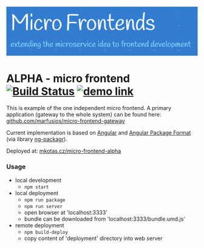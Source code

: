 ![logo](logo.png)
# ALPHA - micro frontend [![Build Status](https://travis-ci.com/Marfusios/micro-frontend-alpha.svg?branch=master)](https://travis-ci.com/Marfusios/micro-frontend-alpha) [![demo link](https://img.shields.io/badge/demo-link-blue.svg)](http://mkotas.cz/micro-frontend-gateway)

This is example of the one independent micro frontend. 
A primary application (gateway to the whole system) can be found here: [github.com/marfusios/micro-frontend-gateway](https://github.com/Marfusios/micro-frontend-gateway)


Current implementation is based on [Angular](https://angular.io/) and [Angular Package Format](https://docs.google.com/document/d/1CZC2rcpxffTDfRDs6p1cfbmKNLA6x5O-NtkJglDaBVs/preview) (via library [ng-packagr](https://github.com/ng-packagr/ng-packagr)).

Deployed at: [mkotas.cz/micro-frontend-alpha](http://mkotas.cz/micro-frontend-alpha)

### Usage

* local development
    * `npm start`
* local deployment
    * `npm run package`
    * `npm run server`
    * open browser at 'localhost:3333'
    * bundle can be downloaded from 'localhost:3333/bundle.umd.js'
* remote deployment
    * `npm build-deploy`
    * copy content of 'deployment' directory into web server
